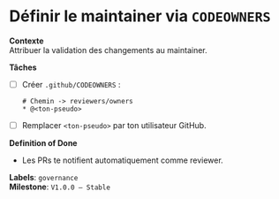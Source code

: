 # Définir le maintainer via `CODEOWNERS`

**Contexte**  
Attribuer la validation des changements au maintainer.

**Tâches**  
- [ ] Créer `.github/CODEOWNERS` :  
  ```plaintext
  # Chemin -> reviewers/owners
  * @<ton-pseudo>
  ```
- [ ] Remplacer `<ton-pseudo>` par ton utilisateur GitHub.

**Definition of Done**  
- Les PRs te notifient automatiquement comme reviewer.

**Labels**: `governance`  
**Milestone**: `V1.0.0 – Stable`
